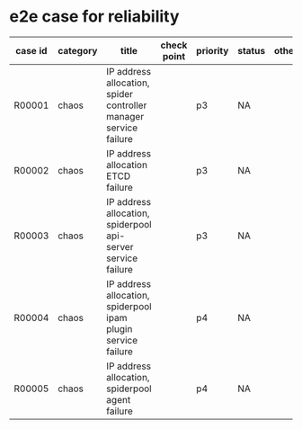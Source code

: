 # e2e case for reliability

| case id | category    | title                             | check point |priority | status | other |
|---------|-------------|-----------------------------------------|-------------|----------|--------|-------|
| R00001  | chaos | IP address allocation, spider controller manager service failure | |p3       | NA     |       |
| R00002  | chaos | IP address allocation ETCD failure ||p3|NA||
| R00003  | chaos | IP address allocation, spiderpool api-server service failure ||p3|NA||
| R00004  | chaos | IP address allocation, spiderpool ipam plugin service failure||p4|NA||
| R00005  | chaos | IP address allocation, spiderpool agent failure ||p4|NA||
